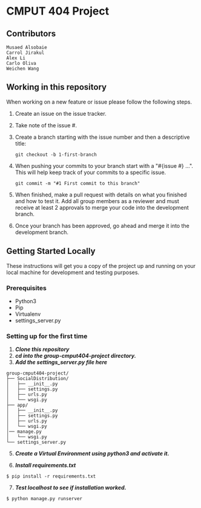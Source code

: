 # CMPUT 404 Project

## Contributors
```
Musaed Alsobaie  
Carrol Jirakul  
Alex Li  
Carlo Oliva  
Weichen Wang  

```

## Working in this repository
When working on a new feature or issue please follow the following steps.

1. Create an issue on the issue tracker.
2. Take note of the issue #.
3. Create a branch starting with the issue number and then a descriptive title:

    ```
    git checkout -b 1-first-branch
    ```
4. When pushing your commits to your branch start with a "#{issue #} ...". This will help keep track of your commits to a specific issue.
    ```
    git commit -m "#1 First commit to this branch"
    ```
5. When finished, make a pull request with details on what you finished and how to test it. Add all group members as a reviewer and must receive at least 2 approvals to merge your code into the development branch.
6. Once your branch has been approved, go ahead and merge it into the development branch.

## Getting Started Locally

These instructions will get you a copy of the project up and running on your local machine for development and testing purposes.

### Prerequisites

- Python3
- Pip
- Virtualenv
- settings_server.py

### Setting up for the first time
1. **_Clone this repository_**
2. **_cd into the group-cmput404-project directory._**
3. **_Add the settings_server.py file here_**
```
group-cmput404-project/
├── SocialDistribution/
│   ├── __init__.py
│   ├── settings.py
│   ├── urls.py
│   └── wsgi.py
├── app/
│   ├── __init__.py
│   ├── settings.py
│   ├── urls.py
│   └── wsgi.py
│── manage.py
│   └── wsgi.py
└── settings_server.py
```
5. **_Create a Virtual Environment using python3 and activate it._**

6. **_Install requirements.txt_**
```
$ pip install -r requirements.txt
```

7. **_Test localhost to see if installation worked._**
```
$ python manage.py runserver
```